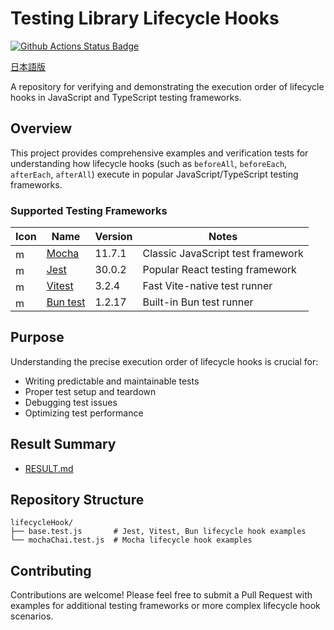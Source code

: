 # Testing Library Lifecycle Hooks

[![Github Actions Status Badge](https://github.com/kamuiroeru/testing-library-lifecycle-hooks/actions/workflows/run-all-scripts.yml/badge.svg)](https://github.com/kamuiroeru/testing-library-lifecycle-hooks/actions/workflows/run-all-scripts.yml)

[日本語版](/README_ja.md)

A repository for verifying and demonstrating the execution order of lifecycle hooks in JavaScript and TypeScript testing frameworks.

## Overview

This project provides comprehensive examples and verification tests for understanding how lifecycle hooks (such as `beforeAll`, `beforeEach`, `afterEach`, `afterAll`) execute in popular JavaScript/TypeScript testing frameworks.

### Supported Testing Frameworks

| Icon | Name | Version | Notes |
|------|------|---------|-------|
| <img src="https://mochajs.org/images/mocha-logo.svg" alt="mocha logo" style="height: 1rem;" /> | [Mocha](https://mochajs.org/) | 11.7.1 | Classic JavaScript test framework |
| <img src="https://archive.jestjs.io/img/jest.svg" alt="mocha logo" style="height: 1rem;" /> | [Jest](https://jestjs.io/) | 30.0.2 | Popular React testing framework |
| <img src="https://vitest.dev/logo.svg" alt="mocha logo" style="height: 1rem;" /> | [Vitest](https://vitest.dev/) | 3.2.4 | Fast Vite-native test runner |
| <img src="https://bun.sh/logo.svg" alt="mocha logo" style="height: 1rem;" /> | [Bun test](https://bun.sh/docs/cli/test) | 1.2.17 | Built-in Bun test runner |

## Purpose

Understanding the precise execution order of lifecycle hooks is crucial for:
- Writing predictable and maintainable tests
- Proper test setup and teardown
- Debugging test issues
- Optimizing test performance

## Result Summary
- [RESULT.md](/RESULT.md)

## Repository Structure

```
lifecycleHook/
├── base.test.js       # Jest, Vitest, Bun lifecycle hook examples
└── mochaChai.test.js  # Mocha lifecycle hook examples
```

## Contributing

Contributions are welcome! Please feel free to submit a Pull Request with examples for additional testing frameworks or more complex lifecycle hook scenarios.
